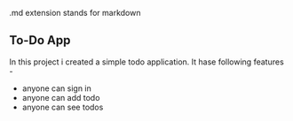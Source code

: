 .md extension stands for markdown

<!-- ## stand for bold the text -->
## To-Do App

In this project i created a simple todo application.
It hase following features -

- anyone can sign in
- anyone can add todo
- anyone can see todos
